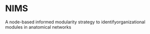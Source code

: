 # NIMS
A node-based informed modularity strategy to identifyorganizational modules in anatomical networks
